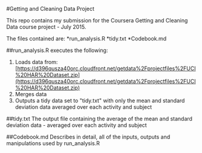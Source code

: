 #Getting and Cleaning Data Project 

This repo contains my submission for the Coursera Getting and Cleaning Data course project - July 2015.

The files contained are:
*run_analysis.R
*tidy.txt
*Codebook.md


##run_analysis.R executes the following:
1. Loads data from:
[https://d396qusza40orc.cloudfront.net/getdata%2Fprojectfiles%2FUCI%20HAR%20Dataset.zip](https://d396qusza40orc.cloudfront.net/getdata%2Fprojectfiles%2FUCI%20HAR%20Dataset.zip) 
2. Merges data
3. Outputs a tidy data set to "tidy.txt" with only the mean and standard deviation data averaged over each activity and subject

##tidy.txt
The output file containing the average of the mean and standard deviation data - averaged over each activity and subject

##Codebook.md 
Describes in detail, all of the inputs, outputs and manipulations used by run_analysis.R
